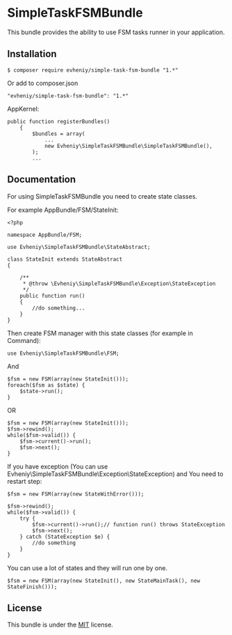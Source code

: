 SimpleTaskFSMBundle
===================
This bundle provides the ability to use FSM tasks runner in your application.

Installation
------------

    $ composer require evheniy/simple-task-fsm-bundle "1.*"

Or add to composer.json

    "evheniy/simple-task-fsm-bundle": "1.*"

AppKernel:

    public function registerBundles()
        {
            $bundles = array(
                ...
                new Evheniy\SimpleTaskFSMBundle\SimpleTaskFSMBundle(),
            );
            ...

Documentation
-------------

For using SimpleTaskFSMBundle you need to create state classes.

For example AppBundle/FSM/StateInit:

    <?php
    
    namespace AppBundle/FSM;
    
    use Evheniy\SimpleTaskFSMBundle\StateAbstract;
    
    class StateInit extends StateAbstract
    {
    
        /**
         * @throw \Evheniy\SimpleTaskFSMBundle\Exception\StateException
         */
        public function run()
        {
            //do something...
        }
    }
    
Then create FSM manager with this state classes (for example in Command):

    use Evheniy\SimpleTaskFSMBundle\FSM;

And

    $fsm = new FSM(array(new StateInit()));
    foreach($fsm as $state) {
        $state->run();
    }

OR

    $fsm = new FSM(array(new StateInit()));
    $fsm->rewind();
    while($fsm->valid()) {
        $fsm->current()->run();
        $fsm->next();
    }

If you have exception (You can use Evheniy\SimpleTaskFSMBundle\Exception\StateException) and You need to restart step:

    $fsm = new FSM(array(new StateWithError()));
    
    $fsm->rewind();
    while($fsm->valid()) {
        try {
            $fsm->current()->run();// function run() throws StateException
            $fsm->next();
        } catch (StateException $e) {
            //do something
        }
    }

You can use a lot of states and they will run one by one.

    $fsm = new FSM(array(new StateInit(), new StateMainTask(), new StateFinish()));


License
-------

This bundle is under the [MIT][2] license.

[1]:  http://makedev.org/articles/symfony/bundles/simple_task_fsm_bundle.html
[2]:  https://github.com/evheniy/SimpleTaskFSMBundle/blob/master/Resources/meta/LICENSE